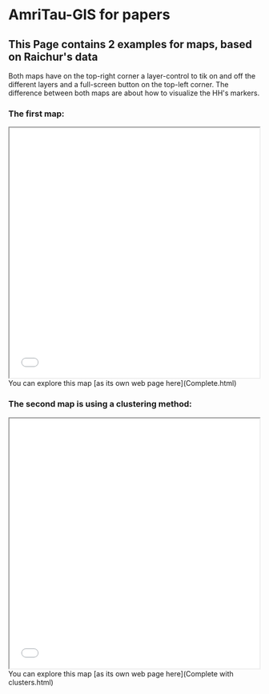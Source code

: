 # AmriTau-GIS for papers
## This Page contains 2 examples for maps, based on Raichur's data
Both maps have on the top-right corner a layer-control to tik on and off the different layers and a full-screen button on the top-left corner. The difference between both maps are about how to visualize the HH's markers.
### The first map:
<iframe src="Complete.html" height="500" width="500"></iframe>
You can explore this map [as its own web page here](Complete.html)
<p></p>

### The second map is using a clustering method:
<iframe src="Complete with clusters.html" height="500" width="500"></iframe>
You can explore this map [as its own web page here](Complete with clusters.html)
